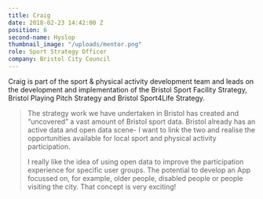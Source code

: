 ```yaml
---
title: Craig
date: 2018-02-23 14:42:00 Z
position: 6
second-name: Hyslop
thumbnail_image: "/uploads/mentor.png"
role: Sport Strategy Officer
company: Bristol City Council
---
```


Craig is part of the sport & physical activity development team and leads on the development and implementation of the Bristol Sport Facility Strategy, Bristol Playing Pitch Strategy and Bristol Sport4Life Strategy.

> The strategy work we have undertaken in Bristol has created and “uncovered” a vast amount of Bristol sport data. Bristol already has an active data and open data scene- I want to link the two and realise the opportunities available for local sport and physical activity participation.
>
> I really like the idea of using open data to improve the participation experience for specific user groups. The potential to develop an App focussed on, for example, older people, disabled people or people visiting the city. That concept is very exciting!